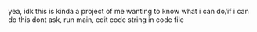yea, idk 
this is kinda a project of me wanting to know what i can do/if i can do this 
dont ask, run main, edit code string in code file